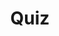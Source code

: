 ---
title: "Quiz"
passing_percentage: 70
layout: "test"
type: "test"
questions:
  - id: "q1"
    text: "What was successfully deployed in this tutorial?"
    type: "single-answer"
    marks: 2
    options:
      - id: "a"
        text: "Only WordPress site"
      - id: "b"
        text: "WordPress site and MySQL database with Persistent Volumes"
        is_correct: true
      - id: "c"
        text: "Only MySQL database"
  - id: "q2"
    text: "What key skills were gained in this tutorial? (Select all that apply)"
    type: "multi-answer"
    marks: 2
    options:
      - id: "a"
        text: "Importing manifest files"
        is_correct: true
      - id: "b"
        text: "Creating persistent volumes"
        is_correct: true
      - id: "c"
        text: "Setting up CI/CD pipelines"
  - id: "q3"
    text: "What platform was used to complete this WordPress and MySQL deployment tutorial?"
    type: "short_answer" 
    marks: 2
    correct_answer: "Meshery Playground" 
---